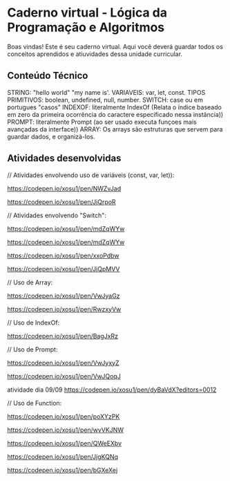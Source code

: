# Caderno virtual - Lógica da Programação e Algoritmos
Boas vindas! Este é seu caderno virtual. Aqui você deverá guardar todos os conceitos aprendidos e atiuvidades dessa unidade curricular. 


## Conteúdo Técnico
STRING: "hello world" "my name is'.
VARIAVEIS: var, let, const.
TIPOS PRIMITIVOS: boolean, undefined, null, number.
SWITCH: case ou em portugues "casos"
INDEXOF: literalmente IndexOf (Relata o índice baseado em zero da primeira ocorrência do caractere especificado nessa instância))
PROMPT: literalmente Prompt (ao ser usado executa funçoes mais avançadas da interface))
ARRAY: Os arrays são estruturas que servem para guardar dados, e organizá-los.


## Atividades desenvolvidas

// Atividades envolvendo uso de variáveis (const, var, let)):

https://codepen.io/xosu1/pen/NWZvJad

https://codepen.io/xosu1/pen/JjQrpoR

// Atividades envolvendo "Switch":

https://codepen.io/xosu1/pen/mdZqWYw

https://codepen.io/xosu1/pen/mdZqWYw

https://codepen.io/xosu1/pen/xxoPdbw

https://codepen.io/xosu1/pen/JjQpMVV

// Uso de Array:

https://codepen.io/xosu1/pen/VwJyaGz

https://codepen.io/xosu1/pen/RwzxyVw

// Uso de IndexOf:

https://codepen.io/xosu1/pen/BagJxRz

// Uso de Prompt:

https://codepen.io/xosu1/pen/VwJyxyZ

https://codepen.io/xosu1/pen/VwJQoqJ


atividade dia 09/09
https://codepen.io/xosu1/pen/dyBaVdX?editors=0012

// Uso de Function:

https://codepen.io/xosu1/pen/poXYzPK

https://codepen.io/xosu1/pen/wvVKJNW

https://codepen.io/xosu1/pen/QWeEXbv

https://codepen.io/xosu1/pen/JjgKQNq

https://codepen.io/xosu1/pen/bGXeXej


